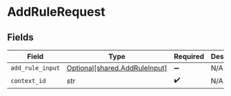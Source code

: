 # AddRuleRequest


## Fields

| Field                                                                | Type                                                                 | Required                                                             | Description                                                          |
| -------------------------------------------------------------------- | -------------------------------------------------------------------- | -------------------------------------------------------------------- | -------------------------------------------------------------------- |
| `add_rule_input`                                                     | [Optional[shared.AddRuleInput]](../../models/shared/addruleinput.md) | :heavy_minus_sign:                                                   | N/A                                                                  |
| `context_id`                                                         | *str*                                                                | :heavy_check_mark:                                                   | N/A                                                                  |